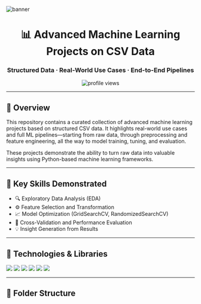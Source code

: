 ![banner](https://miro.medium.com/v2/resize:fit:1400/format/webp/1*YGqg1XrA-cmeSk1BdFybw.png)

<h1 align="center">📊 Advanced Machine Learning Projects on CSV Data</h1>
<h3 align="center">Structured Data · Real-World Use Cases · End-to-End Pipelines</h3>

<p align="center">
  <img src="https://komarev.com/ghpvc/?username=TamimSaykat&label=Profile%20views&color=0e75b6&style=flat" alt="profile views"/>
</p>

---

## 🧠 Overview

This repository contains a curated collection of advanced machine learning projects based on structured CSV data. It highlights real-world use cases and full ML pipelines—starting from raw data, through preprocessing and feature engineering, all the way to model training, tuning, and evaluation.

These projects demonstrate the ability to turn raw data into valuable insights using Python-based machine learning frameworks.

---

## 🚀 Key Skills Demonstrated

- 🔍 Exploratory Data Analysis (EDA)
- ⚙️ Feature Selection and Transformation
- 📈 Model Optimization (GridSearchCV, RandomizedSearchCV)
- 🔁 Cross-Validation and Performance Evaluation
- 💡 Insight Generation from Results

---

## 🧰 Technologies & Libraries

<p align="left">
  <img src="https://img.shields.io/badge/Python-3776AB?style=for-the-badge&logo=python&logoColor=white"/>
  <img src="https://img.shields.io/badge/Pandas-150458?style=for-the-badge&logo=pandas&logoColor=white"/>
  <img src="https://img.shields.io/badge/Numpy-013243?style=for-the-badge&logo=numpy&logoColor=white"/>
  <img src="https://img.shields.io/badge/Matplotlib-0076a8?style=for-the-badge&logo=plotly&logoColor=white"/>
  <img src="https://img.shields.io/badge/Scikit--Learn-F7931E?style=for-the-badge&logo=scikit-learn&logoColor=white"/>
  <img src="https://img.shields.io/badge/XGBoost-EC2625?style=for-the-badge&logo=xgboost&logoColor=white"/>
</p>

---

## 📂 Folder Structure


